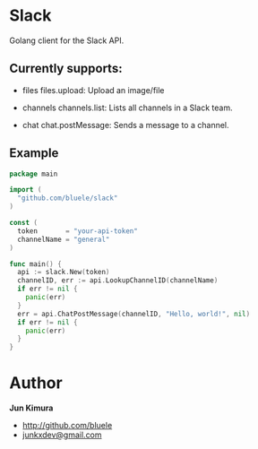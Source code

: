 # Slack

Golang client for the Slack API.

## Currently supports:

* files
    files.upload: Upload an image/file

* channels
    channels.list: Lists all channels in a Slack team.

* chat
    chat.postMessage: Sends a message to a channel.

## Example

```go
package main

import (
  "github.com/bluele/slack"
)

const (
  token       = "your-api-token"
  channelName = "general"
)

func main() {
  api := slack.New(token)
  channelID, err := api.LookupChannelID(channelName)
  if err != nil {
    panic(err)
  }
  err = api.ChatPostMessage(channelID, "Hello, world!", nil)
  if err != nil {
    panic(err)
  }
}
```

# Author

**Jun Kimura**

* <http://github.com/bluele>
* <junkxdev@gmail.com>
